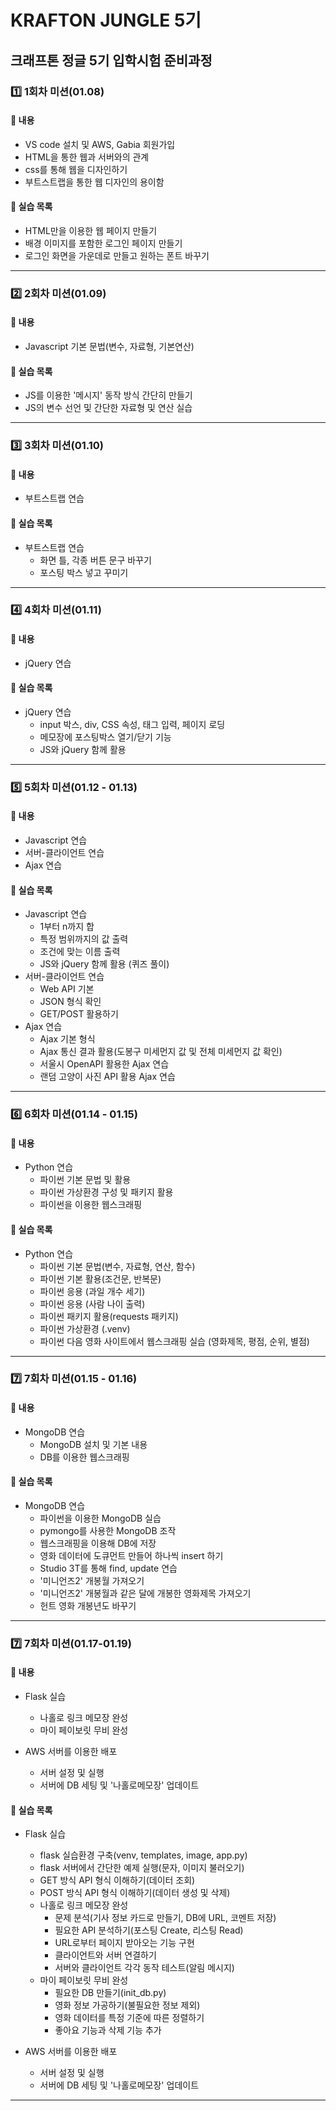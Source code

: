 # KRAFTON JUNGLE 5기

## 크래프톤 정글 5기 입학시험 준비과정

### 1️⃣ 1회차 미션(01.08)

#### 📌 내용

- VS code 설치 및 AWS, Gabia 회원가입
- HTML을 통한 웹과 서버와의 관계
- css를 통해 웹을 디자인하기
- 부트스트랩을 통한 웹 디자인의 용이함

#### 🎯 실습 목록

- HTML만을 이용한 웹 페이지 만들기
- 배경 이미지를 포함한 로그인 페이지 만들기
- 로그인 화면을 가운데로 만들고 원하는 폰트 바꾸기

---

### 2️⃣ 2회차 미션(01.09)

#### 📌 내용

- Javascript 기본 문법(변수, 자료형, 기본연산)

#### 🎯 실습 목록

- JS를 이용한 '메시지' 동작 방식 간단히 만들기
- JS의 변수 선언 및 간단한 자료형 및 연산 실습

---

### 3️⃣ 3회차 미션(01.10)

#### 📌 내용

- 부트스트랩 연습

#### 🎯 실습 목록

- 부트스트랩 연습
  - 화면 틀, 각종 버튼 문구 바꾸기
  - 포스팅 박스 넣고 꾸미기

---

### 4️⃣ 4회차 미션(01.11)

#### 📌 내용

- jQuery 연습

#### 🎯 실습 목록

- jQuery 연습
  - input 박스, div, CSS 속성, 태그 입력, 페이지 로딩
  - 메모장에 포스팅박스 열기/닫기 기능
  - JS와 jQuery 함께 활용

---

### 5️⃣ 5회차 미션(01.12 - 01.13)

#### 📌 내용

- Javascript 연습
- 서버-클라이언트 연습
- Ajax 연습

#### 🎯 실습 목록

- Javascript 연습
  - 1부터 n까지 합
  - 특정 범위까지의 값 출력
  - 조건에 맞는 이름 출력
  - JS와 jQuery 함께 활용 (퀴즈 풀이)
- 서버-클라이언트 연습
  - Web API 기본
  - JSON 형식 확인
  - GET/POST 활용하기
- Ajax 연습
  - Ajax 기본 형식
  - Ajax 통신 결과 활용(도봉구 미세먼지 값 및 전체 미세먼지 값 확인)
  - 서울시 OpenAPI 활용한 Ajax 연습
  - 랜덤 고양이 사진 API 활용 Ajax 연습

---

### 6️⃣ 6회차 미션(01.14 - 01.15)

#### 📌 내용

- Python 연습
  - 파이썬 기본 문법 및 활용
  - 파이썬 가상환경 구성 및 패키지 활용
  - 파이썬을 이용한 웹스크래핑

#### 🎯 실습 목록

- Python 연습
  - 파이썬 기본 문법(변수, 자료형, 연산, 함수)
  - 파이썬 기본 활용(조건문, 반복문)
  - 파이썬 응용 (과일 개수 세기)
  - 파이썬 응용 (사람 나이 출력)
  - 파이썬 패키지 활용(requests 패키지)
  - 파이썬 가상환경 (.venv)
  - 파이썬 다음 영화 사이트에서 웹스크래핑 실습 (영화제목, 평점, 순위, 별점)

---

### 7️⃣ 7회차 미션(01.15 - 01.16)

#### 📌 내용

- MongoDB 연습
  - MongoDB 설치 및 기본 내용
  - DB를 이용한 웹스크래핑

#### 🎯 실습 목록

- MongoDB 연습
  - 파이썬을 이용한 MongoDB 실습
  - pymongo를 사용한 MongoDB 조작
  - 웹스크래핑을 이용해 DB에 저장
  - 영화 데이터에 도큐먼트 만들어 하나씩 insert 하기
  - Studio 3T를 통해 find, update 연습
  - '미니언즈2' 개봉월 가져오기
  - '미니언즈2' 개봉월과 같은 달에 개봉한 영화제목 가져오기
  - 헌트 영화 개봉년도 바꾸기

---

### 7️⃣ 7회차 미션(01.17-01.19)

#### 📌 내용

- Flask 실습

  - 나홀로 링크 메모장 완성
  - 마이 페이보릿 무비 완성

- AWS 서버를 이용한 배포
  - 서버 설정 및 실행
  - 서버에 DB 세팅 및 '나홀로메모장' 업데이트

#### 🎯 실습 목록

- Flask 실습

  - flask 실습환경 구축(venv, templates, image, app.py)
  - flask 서버에서 간단한 예제 실행(문자, 이미지 불러오기)
  - GET 방식 API 형식 이해하기(데이터 조회)
  - POST 방식 API 형식 이해하기(데이터 생성 및 삭제)
  - 나홀로 링크 메모장 완성
    - 문제 분석(기사 정보 카드로 만들기, DB에 URL, 코멘트 저장)
    - 필요한 API 분석하기(포스팅 Create, 리스팅 Read)
    - URL로부터 페이지 받아오는 기능 구현
    - 클라이언트와 서버 연결하기
    - 서버와 클라이언트 각각 동작 테스트(알림 메시지)
  - 마이 페이보릿 무비 완성
    - 필요한 DB 만들기(init_db.py)
    - 영화 정보 가공하기(불필요한 정보 제외)
    - 영화 데이터를 특정 기준에 따른 정렬하기
    - 좋아요 기능과 삭제 기능 추가

- AWS 서버를 이용한 배포
  - 서버 설정 및 실행
  - 서버에 DB 세팅 및 '나홀로메모장' 업데이트

---
